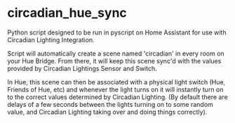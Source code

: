 # circadian_hue_sync
Python script designed to be run in pyscript on Home Assistant for use with Circadian Lighting Integration.

Script will automatically create a scene named 'circadian' in every room on your Hue Bridge. From there, it will keep this scene sync'd with the values provided by Circadian Lightings Sensor and Switch. 

In Hue, this scene can then be associated with a physical light switch (Hue, Friends of Hue, etc) and whenever the light turns on it will instantly turn on to the correct values determined by Circadian Lighting. (By default there are delays of a few seconds between the lights turning on to some random value, and Circadian Lighting taking over and doing things correctly). 
